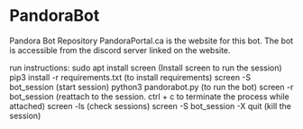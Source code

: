 # PandoraBot
Pandora Bot Repository
PandoraPortal.ca is the website for this bot. The bot is accessible from the discord server linked on the website.

run instructions:
sudo apt install screen (Install screen to run the session)
pip3 install -r requirements.txt (to install requirements)
screen -S bot_session (start session)
python3 pandorabot.py (to run the bot)
screen -r bot_session (reattach to the session. ctrl + c to terminate the process while attached)
screen -ls (check sessions)
screen -S bot_session -X quit (kill the session)